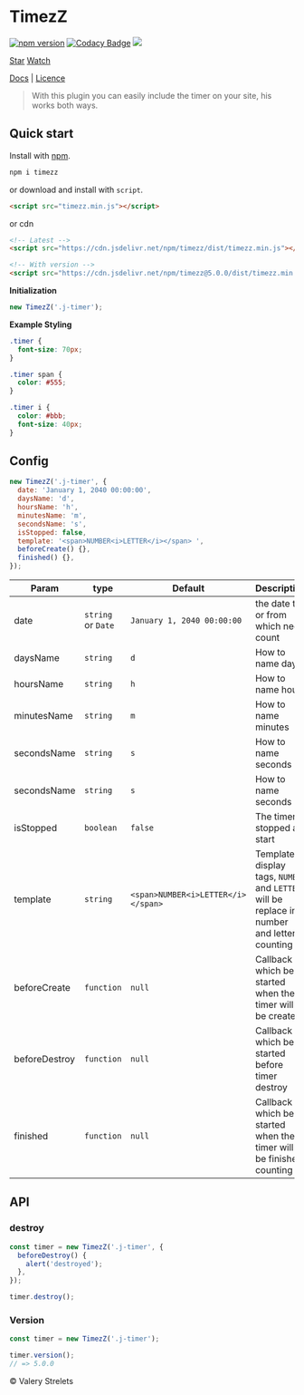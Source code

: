 # TimezZ
[![npm version](https://badge.fury.io/js/timezz.svg)](https://brooons.github.io/timezz/)
[![Codacy Badge](https://api.codacy.com/project/badge/Grade/5294d2df6b70499eb27b25a289ce59b1)](https://www.codacy.com/app/BrooonS/timezz?utm_source=github.com&amp;utm_medium=referral&amp;utm_content=BrooonS/timezz&amp;utm_campaign=Badge_Grade)
[![](https://data.jsdelivr.com/v1/package/npm/timezz/badge)](https://www.jsdelivr.com/package/npm/timezz)

<a class="github-button" href="https://github.com/BrooonS/timezz" data-icon="octicon-star" data-show-count="true" aria-label="Star BrooonS/timezz on GitHub">Star</a>
<a class="github-button" href="https://github.com/BrooonS/timezz/subscription" data-icon="octicon-eye" data-show-count="true" aria-label="Watch BrooonS/timezz on GitHub">Watch</a>

[Docs](https://brooons.github.io/timezz/) | [Licence](https://github.com/BrooonS/timezz/blob/master/LICENSE)

> With this plugin you can easily include the timer on your site, his works both ways.

## Quick start

Install with [npm](https://www.npmjs.com/package/timezz).

```sh
npm i timezz
```

or download and install with `script`.

```html
<script src="timezz.min.js"></script>
```

or cdn

```html
<!-- Latest -->
<script src="https://cdn.jsdelivr.net/npm/timezz/dist/timezz.min.js"></script>

<!-- With version -->
<script src="https://cdn.jsdelivr.net/npm/timezz@5.0.0/dist/timezz.min.js"></script>
```

**Initialization**
```js
new TimezZ('.j-timer');
```

**Example Styling**
```css
.timer {
  font-size: 70px;
}

.timer span {
  color: #555;
}

.timer i {
  color: #bbb;
  font-size: 40px;
}
```

## Config

```js
new TimezZ('.j-timer', {
  date: 'January 1, 2040 00:00:00',
  daysName: 'd',
  hoursName: 'h',
  minutesName: 'm',
  secondsName: 's',
  isStopped: false,
  template: '<span>NUMBER<i>LETTER</i></span> ',
  beforeCreate() {},
  finished() {},
});
```

| Param | type | Default | Description |
|---|---|---|---|
| date | `string` or `Date`  | `January 1, 2040 00:00:00` | the date to or from which need count |
| daysName | `string` | `d` | How to name days |
| hoursName | `string` | `h` | How to name hours |
| minutesName | `string` | `m` | How to name minutes |
| secondsName | `string` | `s` | How to name seconds |
| secondsName | `string` | `s` | How to name seconds |
| isStopped | `boolean` | `false` | The timer is stopped at start |
| template | `string` | `<span>NUMBER<i>LETTER</i></span> ` | Template to display tags, `NUMBER` and `LETTER` will be replace in number and letter in counting |
| beforeCreate | `function` | `null` | Callback which be started when the timer will be created |
| beforeDestroy | `function` | `null` | Callback which be started before timer destroy |
| finished | `function` | `null` | Callback which be started when the timer will be finished counting |


## API

### destroy

```js
const timer = new TimezZ('.j-timer', {
  beforeDestroy() {
    alert('destroyed');
  },
});

timer.destroy();
```

### Version

```js
const timer = new TimezZ('.j-timer');

timer.version();
// => 5.0.0
```

&copy; Valery Strelets
